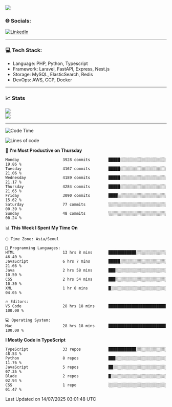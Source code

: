 <!--[![](https://visitcount.itsvg.in/api?id=jin-wk&icon=7&color=12)](https://visitcount.itsvg.in)-->
<!--[![Hits](https://hits.seeyoufarm.com/api/count/incr/badge.svg?url=https%3A%2F%2Fgithub.com%2Fjin-wk&count_bg=%235F625C&title_bg=%23555555&icon=github.svg&icon_color=%23E7E7E7&title=Hits&edge_flat=false)](https://hits.seeyoufarm.com)-->
![](https://komarev.com/ghpvc/?username=jin-wk&color=lightgrey&style=for-the-badge)

### 🌐 Socials:
[![LinkedIn](https://img.shields.io/badge/LinkedIn-%230077B5.svg?logo=linkedin&logoColor=white)](https://linkedin.com/in/jinwook-lee-242625241) 

---

### 💻 Tech Stack:
  - Language: PHP, Python, Typescript
  - Framework: Laravel, FastAPI, Express, Nest.js
  - Storage: MySQL, ElasticSearch, Redis
  - DevOps: AWS, GCP, Docker

---

### 📈 Stats
![](https://github-readme-stats.vercel.app/api?username=jin-wk&theme=dark&hide_border=true&include_all_commits=true&count_private=true)<br/>
![](https://github-readme-streak-stats.herokuapp.com/?user=jin-wk&theme=dark&hide_border=true)<br/>

---

<!--START_SECTION:waka-->
![Code Time](http://img.shields.io/badge/Code%20Time-2%2C448%20hrs%2028%20mins-blue)

![Lines of code](https://img.shields.io/badge/From%20Hello%20World%20I%27ve%20Written-5.8%20million%20lines%20of%20code-blue)

📅 **I'm Most Productive on Thursday** 

```text
Monday                   3928 commits        █████░░░░░░░░░░░░░░░░░░░░   19.86 % 
Tuesday                  4167 commits        █████░░░░░░░░░░░░░░░░░░░░   21.06 % 
Wednesday                4189 commits        █████░░░░░░░░░░░░░░░░░░░░   21.17 % 
Thursday                 4284 commits        █████░░░░░░░░░░░░░░░░░░░░   21.65 % 
Friday                   3090 commits        ████░░░░░░░░░░░░░░░░░░░░░   15.62 % 
Saturday                 77 commits          ░░░░░░░░░░░░░░░░░░░░░░░░░   00.39 % 
Sunday                   48 commits          ░░░░░░░░░░░░░░░░░░░░░░░░░   00.24 % 
```


📊 **This Week I Spent My Time On** 

```text
🕑︎ Time Zone: Asia/Seoul

💬 Programming Languages: 
HTML                     13 hrs 8 mins       ████████████░░░░░░░░░░░░░   46.40 % 
JavaScript               6 hrs 7 mins        █████░░░░░░░░░░░░░░░░░░░░   21.66 % 
Java                     2 hrs 58 mins       ███░░░░░░░░░░░░░░░░░░░░░░   10.50 % 
CSS                      2 hrs 54 mins       ███░░░░░░░░░░░░░░░░░░░░░░   10.30 % 
XML                      1 hr 8 mins         █░░░░░░░░░░░░░░░░░░░░░░░░   04.05 % 

🔥 Editors: 
VS Code                  28 hrs 18 mins      █████████████████████████   100.00 % 

💻 Operating System: 
Mac                      28 hrs 18 mins      █████████████████████████   100.00 % 
```

**I Mostly Code in TypeScript** 

```text
TypeScript               33 repos            ████████████░░░░░░░░░░░░░   48.53 % 
Python                   8 repos             ███░░░░░░░░░░░░░░░░░░░░░░   11.76 % 
JavaScript               5 repos             ██░░░░░░░░░░░░░░░░░░░░░░░   07.35 % 
Blade                    2 repos             █░░░░░░░░░░░░░░░░░░░░░░░░   02.94 % 
CSS                      1 repo              ░░░░░░░░░░░░░░░░░░░░░░░░░   01.47 % 
```




 Last Updated on 14/07/2025 03:01:48 UTC
<!--END_SECTION:waka-->
